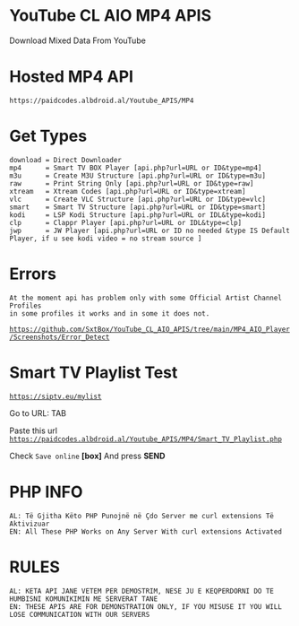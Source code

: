 # YouTube CL AIO MP4 APIS
Download Mixed Data From YouTube
    
# Hosted MP4 API
    https://paidcodes.albdroid.al/Youtube_APIS/MP4
    
# Get Types

    download = Direct Downloader
    mp4      = Smart TV BOX Player [api.php?url=URL or ID&type=mp4]
    m3u      = Create M3U Structure [api.php?url=URL or ID&type=m3u]
    raw      = Print String Only [api.php?url=URL or ID&type=raw]
    xtream   = Xtream Codes [api.php?url=URL or ID&type=xtream]
    vlc      = Create VLC Structure [api.php?url=URL or ID&type=vlc]
    smart    = Smart TV Structure [api.php?url=URL or ID&type=smart]
    kodi     = LSP Kodi Structure [api.php?url=URL or IDL&type=kodi]
    clp      = Clappr Player [api.php?url=URL or IDL&type=clp]
    jwp      = JW Player [api.php?url=URL or ID no needed &type IS Default Player, if u see kodi video = no stream source ]

# Errors
    
    At the moment api has problem only with some Official Artist Channel Profiles
    in some profiles it works and in some it does not.
<code>https://github.com/SxtBox/YouTube_CL_AIO_APIS/tree/main/MP4_AIO_Player/Screenshots/Error_Detect</code>


# Smart TV Playlist Test

<code>https://siptv.eu/mylist</code>

Go to URL: TAB

Paste this url <code>https://paidcodes.albdroid.al/Youtube_APIS/MP4/Smart_TV_Playlist.php</code>

Check <code>Save online</code> <b>[box]</b> And press <b>SEND</b>

# PHP INFO
    AL: Të Gjitha Këto PHP Punojnë në Çdo Server me curl extensions Të Aktivizuar
    EN: All These PHP Works on Any Server With curl extensions Activated

# RULES
    AL: KETA API JANE VETEM PER DEMOSTRIM, NESE JU E KEQPERDORNI DO TE HUMBISNI KOMUNIKIMIN ME SERVERAT TANE
    EN: THESE APIS ARE FOR DEMONSTRATION ONLY, IF YOU MISUSE IT YOU WILL LOSE COMMUNICATION WITH OUR SERVERS
